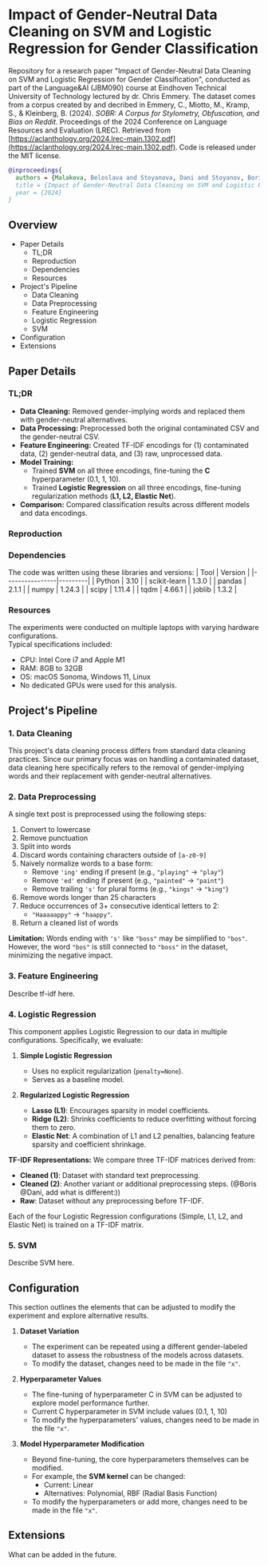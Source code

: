 # Impact of Gender-Neutral Data Cleaning on SVM and Logistic Regression for Gender Classification
Repository for a research paper "Impact of Gender-Neutral Data Cleaning on SVM and Logistic Regression for Gender Classification", conducted as part of the Language&AI (JBM090) course at Eindhoven Technical University of Technology lectured by dr. Chris Emmery. The dataset comes from a corpus created by and decribed in Emmery, C., Miotto, M., Kramp, S., & Kleinberg, B. (2024). *SOBR: A Corpus for Stylometry, Obfuscation, and Bias on Reddit*. Proceedings of the 2024 Conference on Language Resources and Evaluation (LREC). Retrieved from [https://aclanthology.org/2024.lrec-main.1302.pdf](https://aclanthology.org/2024.lrec-main.1302.pdf). Code is released under the MIT license.
```bibtex
@inproceedings{
  authors = {Malakova, Beloslava and Stoyanova, Dani and Stoyanov, Boris and Gwiazda, Alicja},
  title = {Impact of Gender-Neutral Data Cleaning on SVM and Logistic Regression for Gender Classification},
  year = {2024}
}
```
## Overview
- Paper Details
  - TL;DR
  - Reproduction
  - Dependencies
  - Resources
- Project's Pipeline
  - Data Cleaning
  - Data Preprocessing
  - Feature Engineering
  - Logistic Regression
  - SVM
- Configuration
- Extensions
## Paper Details
### TL;DR
-  **Data Cleaning:** Removed gender-implying words and replaced them with gender-neutral alternatives.  
-  **Data Processing:** Preprocessed both the original contaminated CSV and the gender-neutral CSV.  
-  **Feature Engineering:** Created TF-IDF encodings for (1) contaminated data, (2) gender-neutral data, and (3) raw, unprocessed data.  
-  **Model Training:**  
   - Trained **SVM** on all three encodings, fine-tuning the **C** hyperparameter (0.1, 1, 10).  
   - Trained **Logistic Regression** on all three encodings, fine-tuning regularization methods (**L1, L2, Elastic Net**).  
-  **Comparison:** Compared classification results across different models and data encodings.  
### Reproduction
###  Dependencies

The code was written using these libraries and versions:
| Tool        | Version |
|----------------|---------|
| Python         | 3.10    |
| scikit-learn   | 1.3.0   |
| pandas         | 2.1.1   |
| numpy          | 1.24.3  |
| scipy          | 1.11.4  |
| tqdm           | 4.66.1  |
| joblib         | 1.3.2   |
### Resources
The experiments were conducted on multiple laptops with varying hardware configurations.  
Typical specifications included:  
- CPU: Intel Core i7 and Apple M1  
- RAM: 8GB to 32GB  
- OS: macOS Sonoma, Windows 11, Linux 
- No dedicated GPUs were used for this analysis.
## Project's Pipeline
### 1. Data Cleaning
This project's data cleaning process differs from standard data cleaning practices. Since our primary focus was on handling a contaminated dataset, data cleaning here specifically refers to the removal of gender-implying words and their replacement with gender-neutral alternatives.
### 2. Data Preprocessing
A single text post is preprocessed using the following steps:

1. Convert to lowercase
2. Remove punctuation
3. Split into words
4. Discard words containing characters outside of `[a-z0-9]`
5. Naively normalize words to a base form:  
   - Remove `'ing'` ending if present (e.g., `"playing"` → `"play"`)  
   - Remove `'ed'` ending if present (e.g., `"painted"` → `"paint"`)  
   - Remove trailing `'s'` for plural forms (e.g., `"kings"` → `"king"`)  
6. Remove words longer than 25 characters
7. Reduce occurrences of 3+ consecutive identical letters to 2:  
   - `"Haaaaappy"` → `"haappy"`.  
8. Return a cleaned list of words

**Limitation:**
Words ending with `'s'` like `"boss"` may be simplified to `"bos"`. However, the word `"bos"` is still connected to `"boss"` in the dataset, minimizing the negative impact.
### 3. Feature Engineering
Describe tf-idf here.
### 4. Logistic Regression
This component applies Logistic Regression to our data in multiple configurations. Specifically, we evaluate:

1. **Simple Logistic Regression**  
   - Uses no explicit regularization (`penalty=None`).
   - Serves as a baseline model.

2. **Regularized Logistic Regression**  
   - **Lasso (L1)**: Encourages sparsity in model coefficients.
   - **Ridge (L2)**: Shrinks coefficients to reduce overfitting without forcing them to zero.
   - **Elastic Net**: A combination of L1 and L2 penalties, balancing feature sparsity and coefficient shrinkage.

**TF-IDF Representations:**
We compare three TF-IDF matrices derived from:
- **Cleaned (1)**: Dataset with standard text preprocessing.
- **Cleaned (2)**: Another variant or additional preprocessing steps. (@Boris @Dani, add what is different:))
- **Raw**: Dataset without any preprocessing before TF-IDF.

Each of the four Logistic Regression configurations (Simple, L1, L2, and Elastic Net) is trained on a TF-IDF matrix.  

### 5. SVM
Describe SVM here.
## Configuration
This section outlines the elements that can be adjusted to modify the experiment and explore alternative results.

1. **Dataset Variation**
   - The experiment can be repeated using a different gender-labeled dataset to assess the robustness of the models across datasets.  
   - To modify the dataset, changes need to be made in the file `"x"`.  

2. **Hyperparameter Values**
   - The fine-tuning of hyperparameter C in SVM can be adjusted to explore model performance further.  
   - Current C hyperparameter in SVM include values (0.1, 1, 10)  
   - To modify the hyperparameters' values, changes need to be made in the file `"x"`.

3. **Model Hyperparameter Modification**
   - Beyond fine-tuning, the core hyperparameters themselves can be modified.  
   - For example, the **SVM kernel** can be changed:
     - Current: Linear  
     - Alternatives: Polynomial, RBF (Radial Basis Function)
   - To modify the hyperparameters or add more, changes need to be made in the file `"x"`.
  
## Extensions
What can be added in the future.
